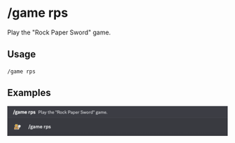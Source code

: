# /game rps

Play the "Rock Paper Sword" game.

## Usage

```
/game rps
```

## Examples

<img src="../../_media/examples/game/rps-0.png" class="prettier" draggable="false">